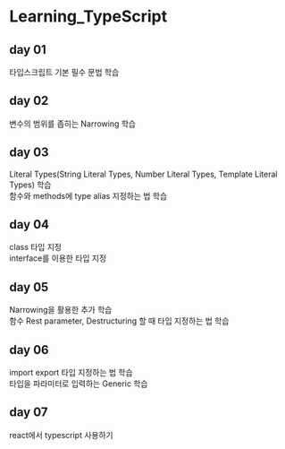 # Learning_TypeScript

## day 01
타입스크립트 기본 필수 문법 학습

## day 02
변수의 범위를 좁히는 Narrowing 학습

## day 03
Literal Types(String Literal Types, Number Literal Types, Template Literal Types) 학습   
함수와 methods에 type alias 지정하는 법 학습

## day 04
class 타입 지정   
interface를 이용한 타입 지정

## day 05
Narrowing을 활용한 추가 학습   
함수 Rest parameter, Destructuring 할 때 타입 지정하는 법 학습

## day 06
import export 타입 지정하는 법 학습   
타입을 파라미터로 입력하는 Generic 학습

## day 07
react에서 typescript 사용하기